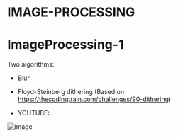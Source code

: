 # IMAGE-PROCESSING
 
# ImageProcessing-1

Two algorithms:
- Blur
- Floyd-Steinberg dithering (Based on https://thecodingtrain.com/challenges/90-dithering)

- YOUTUBE:

![image](https://github.com/user-attachments/assets/c1048eba-49bf-4032-8f0b-f0703b646b3c)

